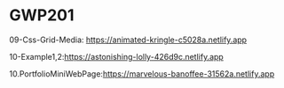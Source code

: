 # GWP201
09-Css-Grid-Media: https://animated-kringle-c5028a.netlify.app 


10-Example1,2:https://astonishing-lolly-426d9c.netlify.app


10.PortfolioMiniWebPage:https://marvelous-banoffee-31562a.netlify.app
